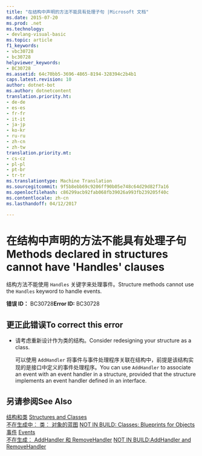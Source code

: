 ```yaml
---
title: "在结构中声明的方法不能具有处理子句 |Microsoft 文档"
ms.date: 2015-07-20
ms.prod: .net
ms.technology:
- devlang-visual-basic
ms.topic: article
f1_keywords:
- vbc30728
- bc30728
helpviewer_keywords:
- BC30728
ms.assetid: 64c70bb5-3696-4865-8194-328394c2b4b1
caps.latest.revision: 10
author: dotnet-bot
ms.author: dotnetcontent
translation.priority.ht:
- de-de
- es-es
- fr-fr
- it-it
- ja-jp
- ko-kr
- ru-ru
- zh-cn
- zh-tw
translation.priority.mt:
- cs-cz
- pl-pl
- pt-br
- tr-tr
ms.translationtype: Machine Translation
ms.sourcegitcommit: 9f5b8ebb69c9206ff90b05e748c64d29d82f7a16
ms.openlocfilehash: c86299acb92fab068fb39026a993fb239205f40c
ms.contentlocale: zh-cn
ms.lasthandoff: 04/12/2017

---
```

# <a name="methods-declared-in-structures-cannot-have-39handles39-clauses"></a><span data-ttu-id="c8818-102">在结构中声明的方法不能具有处理子句</span><span class="sxs-lookup"><span data-stu-id="c8818-102">Methods declared in structures cannot have &#39;Handles&#39; clauses</span></span>
<span data-ttu-id="c8818-103">结构方法不能使用 `Handles` 关键字来处理事件。</span><span class="sxs-lookup"><span data-stu-id="c8818-103">Structure methods cannot use the `Handles` keyword to handle events.</span></span>  
  
 <span data-ttu-id="c8818-104">**错误 ID：** BC30728</span><span class="sxs-lookup"><span data-stu-id="c8818-104">**Error ID:** BC30728</span></span>  
  
## <a name="to-correct-this-error"></a><span data-ttu-id="c8818-105">更正此错误</span><span class="sxs-lookup"><span data-stu-id="c8818-105">To correct this error</span></span>  
  
-   <span data-ttu-id="c8818-106">请考虑重新设计作为类的结构。</span><span class="sxs-lookup"><span data-stu-id="c8818-106">Consider redesigning your structure as a class.</span></span>  
  
     <span data-ttu-id="c8818-107">可以使用 `AddHandler` 将事件与事件处理程序关联在结构中，前提是该结构实现的是接口中定义的事件处理程序。</span><span class="sxs-lookup"><span data-stu-id="c8818-107">You can use `AddHandler` to associate an event with an event handler in a structure, provided that the structure implements an event handler defined in an interface.</span></span>  
  
## <a name="see-also"></a><span data-ttu-id="c8818-108">另请参阅</span><span class="sxs-lookup"><span data-stu-id="c8818-108">See Also</span></span>  
 <span data-ttu-id="c8818-109">[结构和类](../../visual-basic/programming-guide/language-features/data-types/structures-and-classes.md) </span><span class="sxs-lookup"><span data-stu-id="c8818-109">[Structures and Classes](../../visual-basic/programming-guide/language-features/data-types/structures-and-classes.md) </span></span>  
<span data-ttu-id="c8818-110"> [不在生成中︰ 类︰ 对象的蓝图](http://msdn.microsoft.com/en-us/2c86373d-0333-4616-a7d8-4790c4e89f7b) </span><span class="sxs-lookup"><span data-stu-id="c8818-110"> [NOT IN BUILD: Classes: Blueprints for Objects](http://msdn.microsoft.com/en-us/2c86373d-0333-4616-a7d8-4790c4e89f7b) </span></span>  
<span data-ttu-id="c8818-111"> [事件](../../visual-basic/programming-guide/language-features/events/index.md) </span><span class="sxs-lookup"><span data-stu-id="c8818-111"> [Events](../../visual-basic/programming-guide/language-features/events/index.md) </span></span>  
<span data-ttu-id="c8818-112"> [不在生成︰ AddHandler 和 RemoveHandler](http://msdn.microsoft.com/en-us/a7a24bd2-519a-46fe-8a2c-2b9df2ca28ef)</span><span class="sxs-lookup"><span data-stu-id="c8818-112"> [NOT IN BUILD:AddHandler and RemoveHandler](http://msdn.microsoft.com/en-us/a7a24bd2-519a-46fe-8a2c-2b9df2ca28ef)</span></span>
